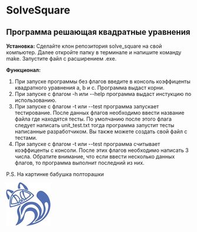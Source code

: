 # SolveSquare
## Программа решающая квадратные уравнения

__Установка:__ 
Сделайте клон репозитория solve_square на свой компьютер. Далее откройте папку в терминале и напишите команду make. Запустите файл с расширением .exe.

__Функционал:__ 
1. При запуске программы без флагов введите в консоль коэффиценты квадратного уравнения a, b и c. Программа выдаст корни.
2. При запуске с флагом -h или --help программа выдаст инстукцию по использованию.
3. При запуске с флагом -t или --test программа запускает тестирование. После данных флагов необходимо ввести название файла где находятся тесты. По умолчанию после этого флага следует написать unit_test.txt тогда программа запустит тесты написанные разработчиком. Вы также можете создать свой файл с тестами.
4. При запуске с флагом -t или --test программа считывает коэффиценты с консоли. После этих флагов необходимо написать 3 числа. Обратите внимание, что если ввести несколько данных флагов, то программа выполнит последний из них.

P.S. На картинке бабушка полторашки


![Бабушка полторашки](cats.jpg)
